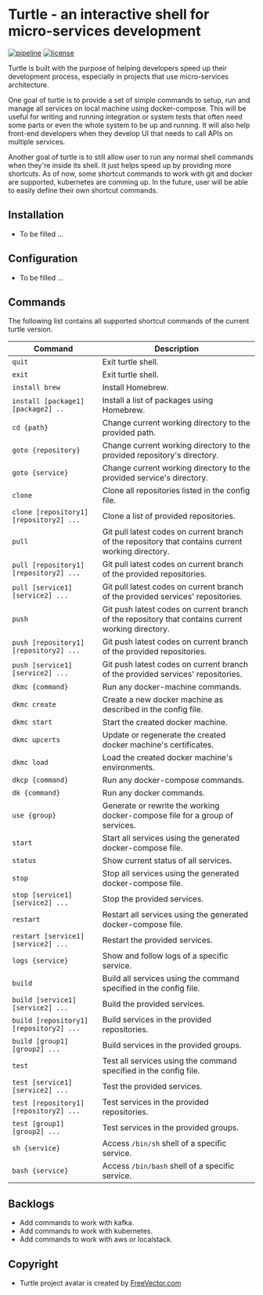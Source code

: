 # Turtle - an interactive shell for micro-services development

[![pipeline](https://gitlab.com/phamlequang/turtle/badges/master/pipeline.svg)](https://gitlab.com/phamlequang/turtle/commits/master) [![license](https://img.shields.io/badge/license-MIT-green.svg)](https://gitlab.com/phamlequang/turtle/blob/master/LICENSE)

Turtle is built with the purpose of helping developers speed up their development process, especially in projects that use micro-services architecture.

One goal of turtle is to provide a set of simple commands to setup, run and manage all services on local machine using docker-compose. This will be useful for writing and running integration or system tests that often need some parts or even the whole system to be up and running. It will also help front-end developers when they develop UI that needs to call APIs on multiple services.

Another goal of turtle is to still allow user to run any normal shell commands when they're inside its shell. It just helps speed up by providing more shortcuts. As of now, some shortcut commands to work with git and docker are supported, kubernetes are comming up. In the future, user will be able to easily define their own shortcut commands.

## Installation

- To be filled ...

## Configuration

- To be filled ...

## Commands

The following list contains all supported shortcut commands of the current turtle version.

**Command** | **Description**
--------|-------------
`quit`|Exit turtle shell.
`exit`|Exit turtle shell.
`install brew`|Install Homebrew.
`install [package1] [package2] ..`|Install a list of packages using Homebrew.
`cd {path}`|Change current working directory to the provided path.
`goto {repository}`|Change current working directory to the provided repository's directory.
`goto {service}`|Change current working directory to the provided service's directory.
`clone`|Clone all repositories listed in the config file.
`clone [repository1] [repository2] ...`|Clone a list of provided repositories.
`pull`|Git pull latest codes on current branch of the repository that contains current working directory.
`pull [repository1] [repository2] ...`|Git pull latest codes on current branch of the provided repositories.
`pull [service1] [service2] ...`|Git pull latest codes on current branch of the provided services' repositories.
`push`|Git push latest codes on current branch of the repository that contains current working directory.
`push [repository1] [repository2] ...`|Git push latest codes on current branch of the provided repositories.
`push [service1] [service2] ...`|Git push latest codes on current branch of the provided services' repositories.
`dkmc {command}`|Run any docker-machine commands.
`dkmc create`|Create a new docker machine as described in the config file.
`dkmc start`|Start the created docker machine.
`dkmc upcerts`|Update or regenerate the created docker machine's certificates.
`dkmc load`|Load the created docker machine's environments.
`dkcp {command}`|Run any docker-compose commands.
`dk {command}`|Run any docker commands.
`use {group}`|Generate or rewrite the working docker-compose file for a group of services.
`start`|Start all services using the generated docker-compose file.
`status`|Show current status of all services.
`stop`|Stop all services using the generated docker-compose file.
`stop [service1] [service2] ...`|Stop the provided services.
`restart`|Restart all services using the generated docker-compose file.
`restart [service1] [service2] ...`|Restart the provided services.
`logs {service}`|Show and follow logs of a specific service.
`build`|Build all services using the command specified in the config file.
`build [service1] [service2] ...`|Build the provided services.
`build [repository1] [repository2] ...`|Build services in the provided repositories.
`build [group1] [group2] ...`|Build services in the provided groups.
`test`|Test all services using the command specified in the config file.
`test [service1] [service2] ...`|Test the provided services.
`test [repository1] [repository2] ...`|Test services in the provided repositories.
`test [group1] [group2] ...`|Test services in the provided groups.
`sh {service}`|Access `/bin/sh` shell of a specific service.
`bash {service}`|Access `/bin/bash` shell of a specific service.

## Backlogs

- Add commands to work with kafka.
- Add commands to work with kubernetes.
- Add commands to work with aws or localstack.

## Copyright

- Turtle project avatar is created by [FreeVector.com](https://www.freevector.com/free-cartoon-turtle-vector-18447)
